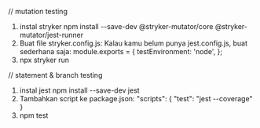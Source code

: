 // mutation testing

1. instal stryker
   npm install --save-dev @stryker-mutator/core @stryker-mutator/jest-runner
2. Buat file stryker.config.js:
   Kalau kamu belum punya jest.config.js, buat sederhana saja:
   module.exports = {
   testEnvironment: 'node',
   };
3. npx stryker run

// statement & branch testing

1. instal jest
   npm install --save-dev jest
2. Tambahkan script ke package.json:
   "scripts": {
   "test": "jest --coverage"
   }
3. npm test
